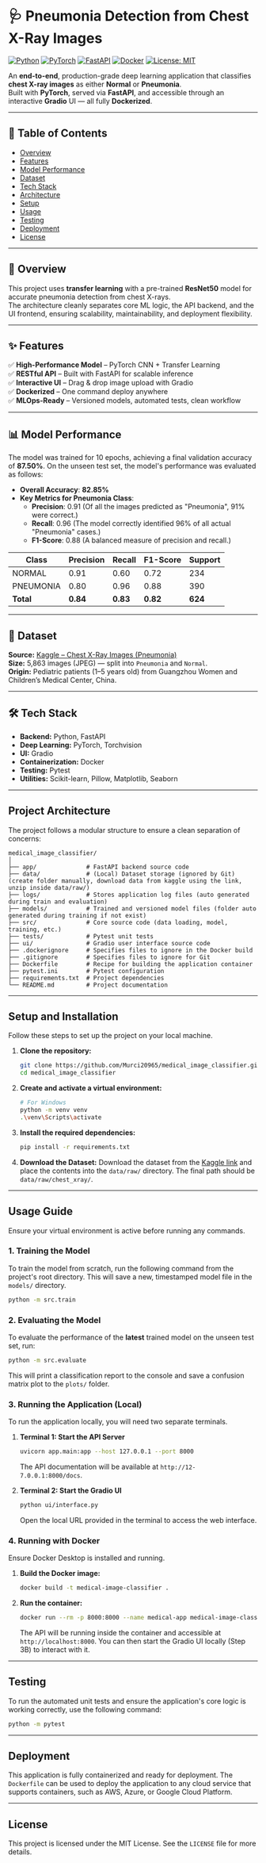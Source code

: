 # 🩺 Pneumonia Detection from Chest X-Ray Images

[![Python](https://img.shields.io/badge/Python-3.11%2B-blue?logo=python)](https://www.python.org/)
[![PyTorch](https://img.shields.io/badge/PyTorch-1.12%2B-red?logo=pytorch)](https://pytorch.org/)
[![FastAPI](https://img.shields.io/badge/FastAPI-Ready-brightgreen?logo=fastapi)](https://fastapi.tiangolo.com/)
[![Docker](https://img.shields.io/badge/Docker-Containerized-blue?logo=docker)](https://www.docker.com/)
[![License: MIT](https://img.shields.io/badge/License-MIT-yellow.svg)](LICENSE)

An **end-to-end**, production-grade deep learning application that classifies **chest X-ray images** as either **Normal** or **Pneumonia**.  
Built with **PyTorch**, served via **FastAPI**, and accessible through an interactive **Gradio** UI — all fully **Dockerized**.

---

## 📌 Table of Contents
- [Overview](#overview)
- [Features](#features)
- [Model Performance](#model-performance)
- [Dataset](#dataset)
- [Tech Stack](#tech-stack)
- [Architecture](#architecture)
- [Setup](#setup)
- [Usage](#usage)
- [Testing](#testing)
- [Deployment](#deployment)
- [License](#license)

---

## 📖 Overview
This project uses **transfer learning** with a pre-trained **ResNet50** model for accurate pneumonia detection from chest X-rays.  
The architecture cleanly separates core ML logic, the API backend, and the UI frontend, ensuring scalability, maintainability, and deployment flexibility.

---

## ✨ Features
✅ **High-Performance Model** – PyTorch CNN + Transfer Learning  
✅ **RESTful API** – Built with FastAPI for scalable inference  
✅ **Interactive UI** – Drag & drop image upload with Gradio  
✅ **Dockerized** – One command deploy anywhere  
✅ **MLOps-Ready** – Versioned models, automated tests, clean workflow

---

## 📊 Model Performance
The model was trained for 10 epochs, achieving a final validation accuracy of **87.50%**. On the unseen test set, the model's performance was evaluated as follows:

- **Overall Accuracy**: **82.85%**
- **Key Metrics for Pneumonia Class**:
  - **Precision**: 0.91 (Of all the images predicted as "Pneumonia", 91% were correct.)
  - **Recall**: 0.96 (The model correctly identified 96% of all actual "Pneumonia" cases.)
  - **F1-Score**: 0.88 (A balanced measure of precision and recall.)

| Class     | Precision | Recall | F1-Score | Support |
|-----------|-----------|--------|----------|---------|
| NORMAL    | 0.91      | 0.60   | 0.72     | 234     |
| PNEUMONIA | 0.80      | 0.96   | 0.88     | 390     |
| **Total** | **0.84** | **0.83** | **0.82** | **624** |


---

## 📂 Dataset
**Source:** [Kaggle – Chest X-Ray Images (Pneumonia)](https://www.kaggle.com/paultimothymooney/chest-xray-pneumonia)  
**Size:** 5,863 images (JPEG) — split into `Pneumonia` and `Normal`.  
**Origin:** Pediatric patients (1–5 years old) from Guangzhou Women and Children’s Medical Center, China.  

---

## 🛠 Tech Stack
- **Backend:** Python, FastAPI  
- **Deep Learning:** PyTorch, Torchvision  
- **UI:** Gradio  
- **Containerization:** Docker  
- **Testing:** Pytest  
- **Utilities:** Scikit-learn, Pillow, Matplotlib, Seaborn  

---

## Project Architecture
The project follows a modular structure to ensure a clean separation of concerns:
```
medical_image_classifier/
│
├── app/              # FastAPI backend source code
├── data/             # (Local) Dataset storage (ignored by Git) (create folder manually, download data from kaggle using the link, unzip inside data/raw/)
├── logs/             # Stores application log files (auto generated during train and evaluation)
├── models/           # Trained and versioned model files (folder auto generated during training if not exist)
├── src/              # Core source code (data loading, model, training, etc.)
├── tests/            # Pytest unit tests
├── ui/               # Gradio user interface source code
├── .dockerignore     # Specifies files to ignore in the Docker build
├── .gitignore        # Specifies files to ignore for Git
├── Dockerfile        # Recipe for building the application container
├── pytest.ini        # Pytest configuration
├── requirements.txt  # Project dependencies
└── README.md         # Project documentation
```
---

## Setup and Installation

Follow these steps to set up the project on your local machine.

1. **Clone the repository:**

   ```bash
   git clone https://github.com/Murci20965/medical_image_classifier.git
   cd medical_image_classifier
   ```

2. **Create and activate a virtual environment:**

   ```bash
   # For Windows
   python -m venv venv
   .\venv\Scripts\activate
   ```

3. **Install the required dependencies:**

   ```bash
   pip install -r requirements.txt
   ```

4. **Download the Dataset:**
   Download the dataset from the [Kaggle link](https://www.kaggle.com/datasets/paultimothymooney/chest-xray-pneumonia) and place the contents into the `data/raw/` directory. The final path should be `data/raw/chest_xray/`.

---
## Usage Guide

Ensure your virtual environment is active before running any commands.

### 1. Training the Model

To train the model from scratch, run the following command from the project's root directory. This will save a new, timestamped model file in the `models/` directory.

```bash
python -m src.train
```

### 2. Evaluating the Model

To evaluate the performance of the **latest** trained model on the unseen test set, run:

```bash
python -m src.evaluate
```

This will print a classification report to the console and save a confusion matrix plot to the `plots/` folder.

### 3. Running the Application (Local)

To run the application locally, you will need two separate terminals.

1. **Terminal 1: Start the API Server**

   ```bash
   uvicorn app.main:app --host 127.0.0.1 --port 8000
   ```

   The API documentation will be available at `http://12-7.0.0.1:8000/docs`.

2. **Terminal 2: Start the Gradio UI**

   ```bash
   python ui/interface.py
   ```

   Open the local URL provided in the terminal to access the web interface.

### 4. Running with Docker

Ensure Docker Desktop is installed and running.

1. **Build the Docker image:**

   ```bash
   docker build -t medical-image-classifier .
   ```

2. **Run the container:**

   ```bash
   docker run --rm -p 8000:8000 --name medical-app medical-image-classifier
   ```

   The API will be running inside the container and accessible at `http://localhost:8000`. You can then start the Gradio UI locally (Step 3B) to interact with it.

---
## Testing

To run the automated unit tests and ensure the application's core logic is working correctly, use the following command:

```bash
python -m pytest
```

---
## Deployment

This application is fully containerized and ready for deployment. The `Dockerfile` can be used to deploy the application to any cloud service that supports containers, such as AWS, Azure, or Google Cloud Platform.

---
## License

This project is licensed under the MIT License. See the `LICENSE` file for more details.
